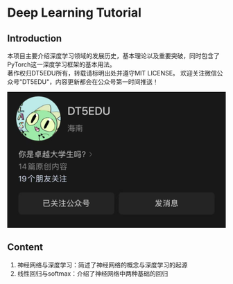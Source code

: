 # Deep Learning Tutorial

## Introduction
本项目主要介绍深度学习领域的发展历史，基本理论以及重要突破，同时包含了PyTorch这一深度学习框架的基本用法。  
著作权归DT5EDU所有，转载请标明出处并遵守MIT LICENSE。
欢迎关注微信公众号"DT5EDU"，内容更新都会在公众号第一时间推送！
<div align="center">
    <img src="./DT5EDU.jpg">
</div>

## Content
1. 神经网络与深度学习：简述了神经网络的概念与深度学习的起源
2. 线性回归与softmax：介绍了神经网络中两种基础的回归
